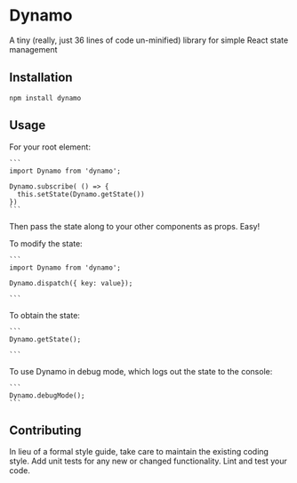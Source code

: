 Dynamo
=========

A tiny (really, just 36 lines of code un-minified) library for simple React state management

## Installation

  `npm install dynamo`

## Usage

  For your root element:

    ```
    import Dynamo from 'dynamo';

    Dynamo.subscribe( () => {
      this.setState(Dynamo.getState())
    })
    ```

  Then pass the state along to your other components as props. Easy!

  To modify the state:

    ```
    import Dynamo from 'dynamo';

    Dynamo.dispatch({ key: value});

    ```

  To obtain the state:

    ```
    Dynamo.getState();

    ```

  To use Dynamo in debug mode, which logs out the state to the console:

    ```
    Dynamo.debugMode();
    ```

## Contributing

In lieu of a formal style guide, take care to maintain the existing coding style. Add unit tests for any new or changed functionality. Lint and test your code.
